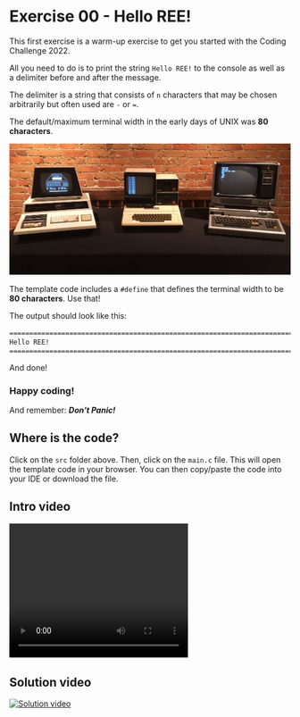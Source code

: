 # Exercise 00 - Hello REE!

This first exercise is a warm-up exercise to get you started with the Coding Challenge 2022.

All you need to do is to print the string `Hello REE!` to the console as well as a delimiter before and after the message.

The delimiter is a string that consists of `n` characters that may be chosen arbitrarily but often used are `-` or `=`.

The default/maximum terminal width in the early days of UNIX was **80 characters**.

![Computers in 1977](./res/computers_in_1977.jpeg)

The template code includes a `#define` that defines the terminal width to be **80 characters**. Use that!

The output should look like this:

```
================================================================================
Hello REE!
================================================================================
```

And done!

### Happy coding!

And remember: **_Don't Panic!_**

## Where is the code?

Click on the `src` folder above. Then, click on the `main.c` file. This will open the template code in your browser. You can then copy/paste the code into your IDE or download the file.

## Intro video

<video src="./res/exercise_00_intro.mov" width="320" height="240" controls>
  Your browser does not support the video tag.
</video>

## Solution video

[![Solution video](https://img.youtube.com/vi/0ZQ9ZQZ7ZqY/0.jpg)](https://www.youtube.com/watch?v=0ZQ9ZQZ7ZqY)